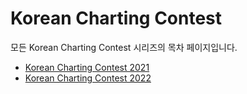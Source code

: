 # Korean Charting Contest

모든 Korean Charting Contest 시리즈의 목차 페이지입니다.

- [Korean Charting Contest 2021](1)
- [Korean Charting Contest 2022](2)

